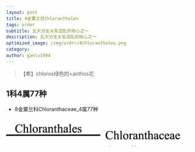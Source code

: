 ```yaml
---
layout: post
title: 4金粟兰目Chloranthales
tags: order  
subtitle: 五大分支关系混乱的核心之一
description: 五大分支关系混乱的核心之一
optimized_image: /img/ordrr/4Chloranthales.png
category: 
author: ganlu1994    
---
```


> 【希】chloros绿色的+anthos花

## 1科4属77种

* 8金粟兰科Chloranthaceae_4属77种

![](/img/phylo/64-04金粟兰目.png)
